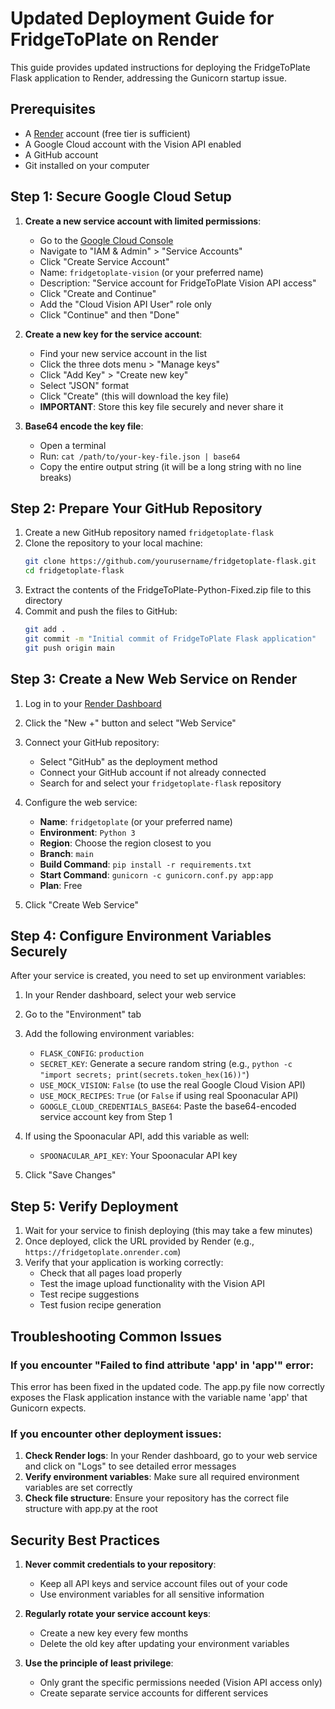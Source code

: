 # Updated Deployment Guide for FridgeToPlate on Render

This guide provides updated instructions for deploying the FridgeToPlate Flask application to Render, addressing the Gunicorn startup issue.

## Prerequisites

- A [Render](https://render.com/) account (free tier is sufficient)
- A Google Cloud account with the Vision API enabled
- A GitHub account
- Git installed on your computer

## Step 1: Secure Google Cloud Setup

1. **Create a new service account with limited permissions**:
   - Go to the [Google Cloud Console](https://console.cloud.google.com/)
   - Navigate to "IAM & Admin" > "Service Accounts"
   - Click "Create Service Account"
   - Name: `fridgetoplate-vision` (or your preferred name)
   - Description: "Service account for FridgeToPlate Vision API access"
   - Click "Create and Continue"
   - Add the "Cloud Vision API User" role only
   - Click "Continue" and then "Done"

2. **Create a new key for the service account**:
   - Find your new service account in the list
   - Click the three dots menu > "Manage keys"
   - Click "Add Key" > "Create new key"
   - Select "JSON" format
   - Click "Create" (this will download the key file)
   - **IMPORTANT**: Store this key file securely and never share it

3. **Base64 encode the key file**:
   - Open a terminal
   - Run: `cat /path/to/your-key-file.json | base64`
   - Copy the entire output string (it will be a long string with no line breaks)

## Step 2: Prepare Your GitHub Repository

1. Create a new GitHub repository named `fridgetoplate-flask`
2. Clone the repository to your local machine:
   ```bash
   git clone https://github.com/yourusername/fridgetoplate-flask.git
   cd fridgetoplate-flask
   ```
3. Extract the contents of the FridgeToPlate-Python-Fixed.zip file to this directory
4. Commit and push the files to GitHub:
   ```bash
   git add .
   git commit -m "Initial commit of FridgeToPlate Flask application"
   git push origin main
   ```

## Step 3: Create a New Web Service on Render

1. Log in to your [Render Dashboard](https://dashboard.render.com/)
2. Click the "New +" button and select "Web Service"
3. Connect your GitHub repository:
   - Select "GitHub" as the deployment method
   - Connect your GitHub account if not already connected
   - Search for and select your `fridgetoplate-flask` repository
4. Configure the web service:
   - **Name**: `fridgetoplate` (or your preferred name)
   - **Environment**: `Python 3`
   - **Region**: Choose the region closest to you
   - **Branch**: `main`
   - **Build Command**: `pip install -r requirements.txt`
   - **Start Command**: `gunicorn -c gunicorn.conf.py app:app`
   - **Plan**: Free

5. Click "Create Web Service"

## Step 4: Configure Environment Variables Securely

After your service is created, you need to set up environment variables:

1. In your Render dashboard, select your web service
2. Go to the "Environment" tab
3. Add the following environment variables:
   - `FLASK_CONFIG`: `production`
   - `SECRET_KEY`: Generate a secure random string (e.g., `python -c "import secrets; print(secrets.token_hex(16))"`)
   - `USE_MOCK_VISION`: `False` (to use the real Google Cloud Vision API)
   - `USE_MOCK_RECIPES`: `True` (or `False` if using real Spoonacular API)
   - `GOOGLE_CLOUD_CREDENTIALS_BASE64`: Paste the base64-encoded service account key from Step 1

4. If using the Spoonacular API, add this variable as well:
   - `SPOONACULAR_API_KEY`: Your Spoonacular API key

5. Click "Save Changes"

## Step 5: Verify Deployment

1. Wait for your service to finish deploying (this may take a few minutes)
2. Once deployed, click the URL provided by Render (e.g., `https://fridgetoplate.onrender.com`)
3. Verify that your application is working correctly:
   - Check that all pages load properly
   - Test the image upload functionality with the Vision API
   - Test recipe suggestions
   - Test fusion recipe generation

## Troubleshooting Common Issues

### If you encounter "Failed to find attribute 'app' in 'app'" error:
This error has been fixed in the updated code. The app.py file now correctly exposes the Flask application instance with the variable name 'app' that Gunicorn expects.

### If you encounter other deployment issues:
1. **Check Render logs**: In your Render dashboard, go to your web service and click on "Logs" to see detailed error messages
2. **Verify environment variables**: Make sure all required environment variables are set correctly
3. **Check file structure**: Ensure your repository has the correct file structure with app.py at the root

## Security Best Practices

1. **Never commit credentials to your repository**:
   - Keep all API keys and service account files out of your code
   - Use environment variables for all sensitive information

2. **Regularly rotate your service account keys**:
   - Create a new key every few months
   - Delete the old key after updating your environment variables

3. **Use the principle of least privilege**:
   - Only grant the specific permissions needed (Vision API access only)
   - Create separate service accounts for different services
